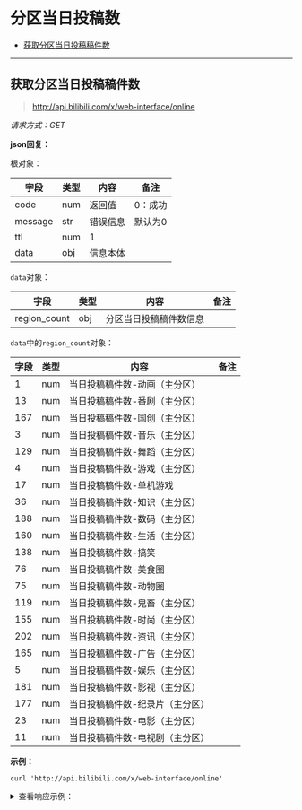 # 分区当日投稿数

- [获取分区当日投稿稿件数](#获取分区当日投稿稿件数)

---

## 获取分区当日投稿稿件数

> http://api.bilibili.com/x/web-interface/online

*请求方式：GET*

**json回复：**

根对象：

| 字段    | 类型 | 内容     | 备注    |
| ------- | ---- | -------- | ------- |
| code    | num  | 返回值   | 0：成功 |
| message | str  | 错误信息 | 默认为0 |
| ttl     | num  | 1        |         |
| data    | obj  | 信息本体 |         |

`data`对象：

| 字段         | 类型 | 内容             | 备注 |
| ------------ | ---- | ---------------- | ---- |
| region_count | obj  | 分区当日投稿稿件数信息 |      |

`data`中的`region_count`对象：

| 字段 | 类型 | 内容                      | 备注 |
| ---- | ---- | ------------------------- | ---- |
| 1    | num  | 当日投稿稿件数-动画（主分区）   |      |
| 13   | num  | 当日投稿稿件数-番剧（主分区）   |      |
| 167  | num  | 当日投稿稿件数-国创（主分区）   |      |
| 3    | num  | 当日投稿稿件数-音乐（主分区）   |      |
| 129  | num  | 当日投稿稿件数-舞蹈（主分区）   |      |
| 4    | num  | 当日投稿稿件数-游戏（主分区）   |      |
| 17   | num  | 当日投稿稿件数-单机游戏         |      |
| 36   | num  | 当日投稿稿件数-知识（主分区）   |      |
| 188  | num  | 当日投稿稿件数-数码（主分区）   |      |
| 160  | num  | 当日投稿稿件数-生活（主分区）   |      |
| 138  | num  | 当日投稿稿件数-搞笑             |      |
| 76   | num  | 当日投稿稿件数-美食圈           |      |
| 75   | num  | 当日投稿稿件数-动物圈           |      |
| 119  | num  | 当日投稿稿件数-鬼畜（主分区）   |      |
| 155  | num  | 当日投稿稿件数-时尚（主分区）   |      |
| 202  | num  | 当日投稿稿件数-资讯（主分区）   |      |
| 165  | num  | 当日投稿稿件数-广告（主分区）   |      |
| 5    | num  | 当日投稿稿件数-娱乐（主分区）   |      |
| 181  | num  | 当日投稿稿件数-影视（主分区）   |      |
| 177  | num  | 当日投稿稿件数-纪录片（主分区） |      |
| 23   | num  | 当日投稿稿件数-电影（主分区）   |      |
| 11   | num  | 当日投稿稿件数-电视剧（主分区） |      |

**示例：**

```shell
curl 'http://api.bilibili.com/x/web-interface/online'
```

<details>
<summary>查看响应示例：</summary>

```json
{
    "code": 0,
    "message": "0",
    "ttl": 1,
    "data": {
        "region_count": {
            "1": 28,
            "11": 0,
            "119": 0,
            "129": 13,
            "13": 2,
            "138": 21,
            "155": 13,
            "160": 215,
            "165": 0,
            "167": 3,
            "17": 86,
            "177": 0,
            "181": 61,
            "188": 5,
            "202": 0,
            "23": 0,
            "3": 67,
            "36": 27,
            "4": 235,
            "5": 33,
            "75": 12,
            "76": 17
        }
    }
}
```

</details>
